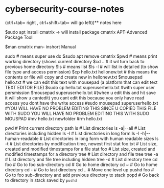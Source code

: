 # cybersecurity-course-notes 
(ctrl+tab= right , ctrl+shift+tab= will go left))**
notes here

$sudo apt install cmatrix  -> will install package cmatrix
APT-Advanced Package Tool

$man cmatrix
man- inshort Manual

sudo                                         # means super use do
$sudo apt remove cmatrix
$pwd                                         # means print working directory (shows current directory
$cd ..                                       # it wil turn back to previous home directory
$ls                                          # means list
$ls -l                                       # will list in detailed (to show file type and access permission)
$cp hello.txt hellonew.txt                   # this means the contents or file will copy and create new in hellonew.txt
$mousepad hello.txt                           # we can edit this text with mousepad (a platform that can edit text TEXT EDITOR FILE)
$sudo cp hello.txt superuserhello.txt         #with super user persmission
$mousepad superuserhello.txt                 #(when u edit this and hit save it will show u cantedit) you cant edit this because you only have read access you dont have the write access
#sudo mousepad superuserhello.txt            #YOU WILL HAVE NO PROBLEM EDITING THIS SINCE U COPIED THIS FILE WITH SUDO YOU WILL HAVE NO PROBLEM EDITING THIS WITH SUDO MOUSPAD
<MOVING FILE>
#mv hello.txt newfolder
<DElETING FILE>
#rm hello.txt





pwd                       # Print current directory path
ls                        # List directories
ls -a|--all               # List directories including hidden
ls -l                     # List directories in long form
ls -l -h|--human-readable # List directories in long form with human readable sizes
ls -t                     # List directories by modification time, newest first
stat foo.txt              # List size, created and modified timestamps for a file
stat foo                  # List size, created and modified timestamps for a directory
tree                      # List directory and file tree
tree -a                   # List directory and file tree including hidden
tree -d                   # List directory tree
cd foo                    # Go to foo sub-directory
cd                        # Go to home directory
cd ~                      # Go to home directory
cd -                      # Go to last directory
cd ..	                    # Move one level up
pushd foo                 # Go to foo sub-directory and add previous directory to stack
popd                      # Go back to directory in stack saved by `pushd`
